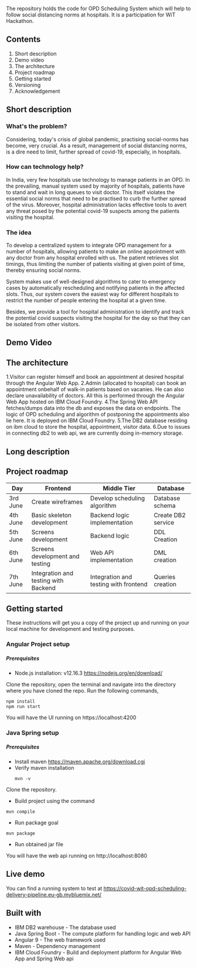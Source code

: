 The repository holds the code for OPD Scheduling System which will help to follow social distancing norms at hospitals. It is a participation for WiT Hackathon.

## Contents
1.	Short description
2.	Demo video
3.	The architecture
4.	Project roadmap
5.	Getting started
6.	Versioning
7.	Acknowledgement

## Short description

### What's the problem?
Considering, today's crisis of global pandemic, practising social-norms has become, very crucial. As a result, management of social distancing norms, is a dire need to limit, further spread of covid-19, especially, in hospitals.

### How can technology help?
In India, very few hospitals use technology to manage patients in an OPD. In the prevailing, manual system used by majority of hospitals, patients have to stand and wait in long queues to visit doctor. This itself violates the essential social norms that need to be practised to curb the further spread of the virus. Moreover, hospital administration lacks effective tools to avert any threat posed by the potential covid-19 suspects among the patients visiting the hospital.

### The idea
To develop a centralized system to integrate OPD management for a number of hospitals, allowing patients to make an online appointment with any doctor from any hospital enrolled with us. The patient retrieves slot timings, thus limiting the number of patients visiting at given point of time, thereby ensuring social norms. 

System makes use of well-designed algorithms to cater to emergency cases by automatically rescheduling and notifying patients in the affected slots. Thus, our system covers the easiest way for different hospitals to restrict the number of people entering the hospital at a given time. 

Besides, we provide a tool for hospital administration to identify and track the potential covid suspects visiting the hospital for the day so that they can be isolated from other visitors.

## Demo Video

## The architecture

1.Visitor can register himself and book an appointment at desired hospital through the Angular Web App.
2.Admin (allocated to hospital) can book an appointment onbehalf of walk-in patients based on vacanies. He can also declare               unavailability of doctors. All this is performed through the Angular Web App hosted on IBM Cloud Foundry. 
4.The Spring Web API fetches/dumps data into the db and exposes the data on endpoints. The logic of OPD scheduling and algorithm of       postponing the appointments also lie here. It is deployed on IBM Cloud Foundry.
5.The DB2 database residing on ibm cloud to store the hospital, appointment, visitor data.
6.Due to issues in connecting db2 to web api, we are currently doing in-memory storage.

## Long description

## Project roadmap

Day | Frontend | Middle Tier | Database
---- | --------| ----------- |----------
3rd  June | Create wireframes |  Develop scheduling algorithm| Database schema
4th  June | Basic skeleton development | Backend logic implementation |	Create DB2 service
5th  June	| Screens development | Backend logic	| DDL Creation
6th  June |	Screens development and testing	|	Web API implementation| DML creation
7th  June	| Integration and testing with Backend | Integration and testing with frontend | Queries creation

## Getting started
These instructions will get you a copy of the project up and running on your local machine for development and testing purposes.

### Angular Project setup

##### Prerequisites
  
 * Node.js installation: v12.16.3  https://nodejs.org/en/download/

Clone the repository, open the terminal and navigate into the directory where you have cloned the repo.
Run the following commands,
```
npm install
npm run start
```
You will have the UI running on https://localhost:4200

### Java Spring setup

##### Prerequisites
  
 * Install maven  https://maven.apache.org/download.cgi
 * Verify maven installation
   ```
   mvn -v
   ```
Clone the repository.
 * Build project using the command
  ```
  mvn compile
  ```
  * Run package goal
  ```
  mvn package
  ```
  * Run obtained jar file
  
You will have the web api running on http://localhost:8080

## Live demo

You can find a running system to test at https://covid-wit-opd-scheduling-delivery-pipeline.eu-gb.mybluemix.net/

## Built with

* IBM DB2 warehouse - The database used
*	Java Spring Boot  - The compute platform for handling logic and web API
* Angular 9 - The web framework used 
* Maven - Dependency management     
* IBM Cloud Foundry - Build and deployment platform for Angular Web App and Spring Web api
